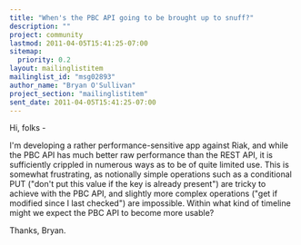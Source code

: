 ```yaml
---
title: "When's the PBC API going to be brought up to snuff?"
description: ""
project: community
lastmod: 2011-04-05T15:41:25-07:00
sitemap:
  priority: 0.2
layout: mailinglistitem
mailinglist_id: "msg02893"
author_name: "Bryan O'Sullivan"
project_section: "mailinglistitem"
sent_date: 2011-04-05T15:41:25-07:00
---
```



Hi, folks -

I'm developing a rather performance-sensitive app against Riak, and while
the PBC API has much better raw performance than the REST API, it is
sufficiently crippled in numerous ways as to be of quite limited use. This
is somewhat frustrating, as notionally simple operations such as a
conditional PUT ("don't put this value if the key is already present") are
tricky to achieve with the PBC API, and slightly more complex operations
("get if modified since I last checked") are impossible. Within what kind of
timeline might we expect the PBC API to become more usable?

Thanks,
Bryan.
